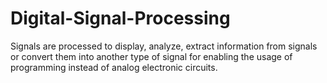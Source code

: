 # Digital-Signal-Processing
Signals are processed to display, analyze, extract information from signals or convert them into another type of signal for enabling the usage of programming instead of analog electronic circuits.
